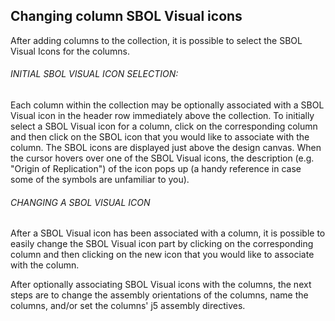 ## Changing column SBOL Visual icons

After adding columns to the collection, it is possible to select the SBOL Visual Icons for the columns.

###### INITIAL SBOL VISUAL ICON SELECTION:

Each column within the collection may be optionally associated with a SBOL Visual icon in the header row immediately above the collection. To initially select a SBOL Visual icon for a column, click on the corresponding column and then click on the SBOL icon that you would like to associate with the column. The SBOL icons are displayed just above the design canvas. When the cursor hovers over one of the SBOL Visual icons, the description (e.g. "Origin of Replication") of the icon pops up (a handy reference in case some of the symbols are unfamiliar to you).

###### CHANGING A SBOL VISUAL ICON

After a SBOL Visual icon has been associated with a column, it is possible to easily change the SBOL Visual icon part by clicking on the corresponding column and then clicking on the new icon that you would like to associate with the column.

After optionally associating SBOL Visual icons with the columns, the next steps are to change the assembly orientations of the columns, name the columns, and/or set the columns' j5 assembly directives.